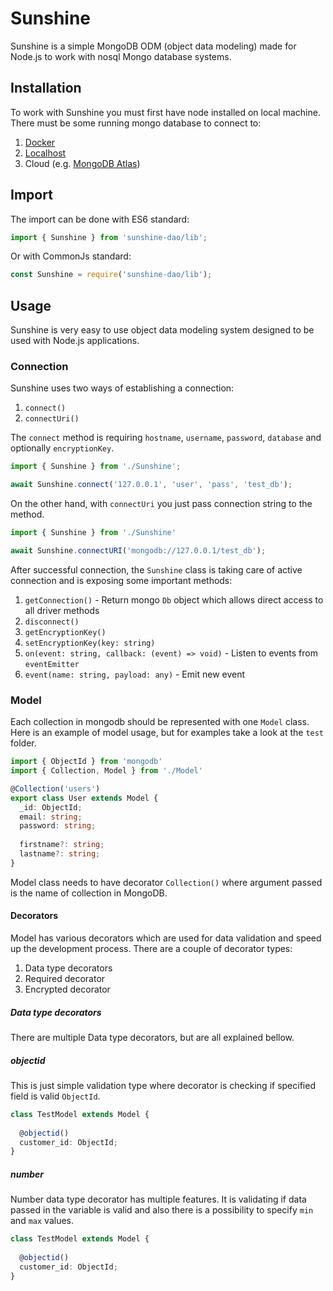 # Sunshine
Sunshine is a simple MongoDB ODM (object data modeling) made for 
Node.js to work with nosql Mongo database systems.

## Installation
To work with Sunshine you must first have node installed on 
local machine. There must be some running mongo database to 
connect to:
1. [Docker](https://hub.docker.com/_/mongo)
2. [Localhost](https://www.mongodb.com/docs/manual/administration/install-community/)
3. Cloud (e.g. [MongoDB Atlas](https://www.mongodb.com/atlas/database))

## Import
The import can be done with ES6 standard:
```typescript
import { Sunshine } from 'sunshine-dao/lib';
```
Or with CommonJs standard:
```typescript
const Sunshine = require('sunshine-dao/lib');
```

## Usage
Sunshine is very easy to use object data modeling system designed
to be used with Node.js applications.

### Connection
Sunshine uses two ways of establishing a connection:
1. `connect()`
2. `connectUri()`

The `connect` method is requiring `hostname`, `username`, `password`,
`database` and optionally `encryptionKey`.
```typescript
import { Sunshine } from './Sunshine';

await Sunshine.connect('127.0.0.1', 'user', 'pass', 'test_db');
```

On the other hand, with `connectUri` you just pass connection
string to the method.
```typescript
import { Sunshine } from './Sunshine'

await Sunshine.connectURI('mongodb://127.0.0.1/test_db');
```

After successful connection, the `Sunshine` class is taking care
of active connection and is exposing some important methods:
1. `getConnection()` - Return mongo `Db` object which allows
direct access to all driver methods
2. `disconnect()`
3. `getEncryptionKey()`
4. `setEncryptionKey(key: string)`
5. `on(event: string, callback: (event) => void)` - Listen to
events from `eventEmitter`
6. `event(name: string, payload: any)` - Emit new event

### Model
Each collection in mongodb should be represented with one `Model`
class. Here is an example of model usage, but for examples take
a look at the `test` folder.

```typescript
import { ObjectId } from 'mongodb'
import { Collection, Model } from './Model'

@Collection('users')
export class User extends Model {
  _id: ObjectId;
  email: string;
  password: string;
  
  firstname?: string;
  lastname?: string;
}
```
Model class needs to have decorator `Collection()` where argument
passed is the name of collection in MongoDB. 

#### Decorators
Model has various decorators which are used for data validation
and speed up the development process. There are a couple of 
decorator types:
1. Data type decorators
2. Required decorator
3. Encrypted decorator

##### Data type decorators
There are multiple Data type decorators, but are all explained 
bellow.

##### objectid
This is just simple validation type where decorator is checking 
if specified field is valid `ObjectId`.
```typescript
class TestModel extends Model {
  
  @objectid()
  customer_id: ObjectId;  
}
```

##### number
Number data type decorator has multiple features. It is validating
if data passed in the variable is valid and also there is a 
possibility to specify `min` and `max` values.
```typescript
class TestModel extends Model {
  
  @objectid()
  customer_id: ObjectId;  
}
```

